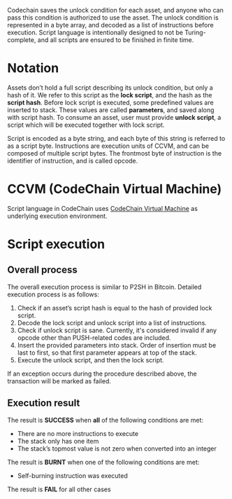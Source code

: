 Codechain saves the unlock condition for each asset, and anyone who can pass this condition is authorized to use the asset. The unlock condition is represented in a byte array, and decoded as a list of instructions before execution. Script language is intentionally designed to not be Turing-complete, and all scripts are ensured to be finished in finite time.

# Notation

Assets don’t hold a full script describing its unlock condition, but only a hash of it. We refer to this script as the **lock script**, and the hash as the **script hash**. Before lock script is executed, some predefined values are inserted to stack. These values are called **parameters**, and saved along with script hash. To consume an asset, user must provide **unlock script**, a script which will be executed together with lock script.

Script is encoded as a byte string, and each byte of this string is referred to as a script byte. Instructions are execution units of CCVM, and can be composed of multiple script bytes. The frontmost byte of instruction is the identifier of instruction, and is called opcode.

# CCVM (CodeChain Virtual Machine)

Script language in CodeChain uses [CodeChain Virtual Machine](CodeChain-Virtual-Machine.md) as underlying execution environment.

# Script execution

## Overall process

The overall execution process is similar to P2SH in Bitcoin. Detailed execution process is as follows:

1. Check if an asset’s script hash is equal to the hash of provided lock script.
1. Decode the lock script and unlock script into a list of instructions.
1. Check if unlock script is sane. Currently, it's considered invalid if any opcode other than PUSH-related codes are included.
1. Insert the provided parameters into stack. Order of insertion must be last to first, so that first parameter appears at top of the stack.
1. Execute the unlock script, and then the lock script.

If an exception occurs during the procedure described above, the transaction will be marked as failed.

## Execution result

The result is **SUCCESS** when **all** of the following conditions are met:

* There are no more instructions to execute
* The stack only has one item
* The stack’s topmost value is not zero when converted into an integer

The result is **BURNT** when one of the following conditions are met:
* Self-burning instruction was executed

The result is **FAIL** for all other cases
